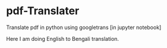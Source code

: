 # pdf-Translater
Translate pdf in python using googletrans [in jupyter notebook]

Here I am doing English to Bengali translation.

